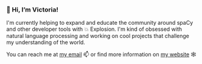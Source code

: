 ### 👋 Hi, I’m Victoria!  

I'm currently helping to expand and educate the community around spaCy and other developer tools with 💥 Explosion. I'm kind of obsessed with natural language processing and working on cool projects that challenge my understanding of the world. 
 
You can reach me at [my email](mailto:victorialslocum@gmail.com) 📫 or find more information on [my website](https://victoriaslocum.com) 🕸️   
